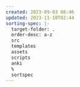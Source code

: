 ```yaml
---
created: 2023-09-03 08:46
updated: 2023-11-18T02:44
sorting-spec: |-
  target-folder: .
  order-desc: a-z
  src
  templates
  assets
  scripts
  anki
  %
  sortspec
---
```




